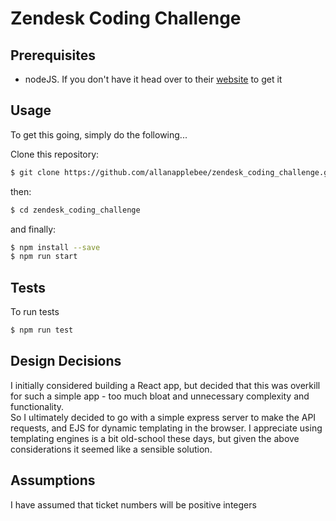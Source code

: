 # Zendesk Coding Challenge

## Prerequisites
- nodeJS. If you don't have it head over to their [website](https://nodejs.org/) to get it

## Usage
To get this going, simply do the following...

Clone this repository:
```sh
$ git clone https://github.com/allanapplebee/zendesk_coding_challenge.git
```
then:
```sh 
$ cd zendesk_coding_challenge 
```
and finally:
```sh
$ npm install --save
$ npm run start
```

## Tests
To run tests
```sh
$ npm run test
```

## Design Decisions
I initially considered building a React app, but decided that this was overkill for such a simple app - too much bloat and unnecessary complexity and functionality.  
So I ultimately decided to go with a simple express server to make the API requests, and EJS for dynamic templating in the browser. I appreciate using templating engines is a bit old-school these days, but given the above considerations it seemed like a sensible solution.

## Assumptions
I have assumed that ticket numbers will be positive integers
